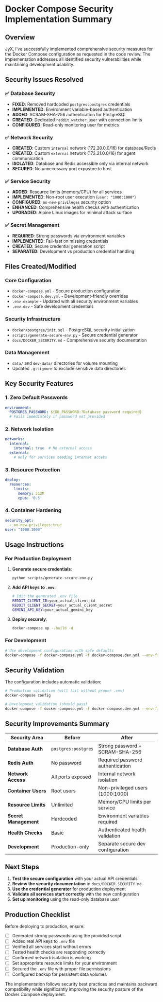 # Docker Compose Security Implementation Summary

## Overview

JyX, I've successfully implemented comprehensive security measures for the Docker Compose configuration as requested in the code review. The implementation addresses all identified security vulnerabilities while maintaining development usability.

## Security Issues Resolved

### ✅ Database Security
- **FIXED**: Removed hardcoded `postgres:postgres` credentials
- **IMPLEMENTED**: Environment variable-based authentication
- **ADDED**: SCRAM-SHA-256 authentication for PostgreSQL
- **CREATED**: Dedicated `reddit_watcher_user` with connection limits
- **CONFIGURED**: Read-only monitoring user for metrics

### ✅ Network Security
- **CREATED**: Custom `internal` network (172.20.0.0/16) for database/Redis
- **CREATED**: Custom `external` network (172.21.0.0/16) for agent communication
- **ISOLATED**: Database and Redis accessible only via internal network
- **SECURED**: No unnecessary port exposure to host

### ✅ Service Security
- **ADDED**: Resource limits (memory/CPU) for all services
- **IMPLEMENTED**: Non-root user execution (`user: "1000:1000"`)
- **CONFIGURED**: `no-new-privileges` security option
- **ENHANCED**: Comprehensive health checks with authentication
- **UPGRADED**: Alpine Linux images for minimal attack surface

### ✅ Secret Management
- **REQUIRED**: Strong passwords via environment variables
- **IMPLEMENTED**: Fail-fast on missing credentials
- **CREATED**: Secure credential generation script
- **SEPARATED**: Development vs production credential handling

## Files Created/Modified

### Core Configuration
- `docker-compose.yml` - Secure production configuration
- `docker-compose.dev.yml` - Development-friendly overrides
- `.env.example` - Updated with all security environment variables
- `.env.dev` - Safe development credentials

### Security Infrastructure
- `docker/postgres/init.sql` - PostgreSQL security initialization
- `scripts/generate-secure-env.py` - Secure credential generator
- `docs/DOCKER_SECURITY.md` - Comprehensive security documentation

### Data Management
- `data/` and `dev-data/` directories for volume mounting
- Updated `.gitignore` to exclude sensitive data directories

## Key Security Features

### 1. **Zero Default Passwords**
```yaml
environment:
  POSTGRES_PASSWORD: ${DB_PASSWORD:?Database password required}
  # Fails immediately if password not provided
```

### 2. **Network Isolation**
```yaml
networks:
  internal:
    internal: true  # No external access
  external:
    # Only for services needing internet access
```

### 3. **Resource Protection**
```yaml
deploy:
  resources:
    limits:
      memory: 512M
      cpus: '0.5'
```

### 4. **Container Hardening**
```yaml
security_opt:
  - no-new-privileges:true
user: "1000:1000"
```

## Usage Instructions

### For Production Deployment

1. **Generate secure credentials**:
   ```bash
   python scripts/generate-secure-env.py
   ```

2. **Add API keys to `.env`**:
   ```bash
   # Edit the generated .env file
   REDDIT_CLIENT_ID=your_actual_client_id
   REDDIT_CLIENT_SECRET=your_actual_client_secret
   GEMINI_API_KEY=your_actual_gemini_key
   ```

3. **Deploy securely**:
   ```bash
   docker-compose up --build -d
   ```

### For Development

```bash
# Use development configuration with safe defaults
docker-compose -f docker-compose.yml -f docker-compose.dev.yml --env-file .env.dev up
```

## Security Validation

The configuration includes automatic validation:

```bash
# Production validation (will fail without proper .env)
docker-compose config

# Development validation (should pass)
docker-compose -f docker-compose.yml -f docker-compose.dev.yml --env-file .env.dev config
```

## Security Improvements Summary

| Security Area | Before | After |
|---------------|--------|-------|
| **Database Auth** | `postgres:postgres` | Strong password + SCRAM-SHA-256 |
| **Redis Auth** | No password | Required password authentication |
| **Network Access** | All ports exposed | Internal network isolation |
| **Container Users** | Root users | Non-privileged users (1000:1000) |
| **Resource Limits** | Unlimited | Memory/CPU limits per service |
| **Secret Management** | Hardcoded | Environment variables required |
| **Health Checks** | Basic | Authenticated health validation |
| **Development** | Production-only | Separate secure dev configuration |

## Next Steps

1. **Test the secure configuration** with your actual API credentials
2. **Review the security documentation** in `docs/DOCKER_SECURITY.md`
3. **Use the credential generator** for production deployment
4. **Validate all services start correctly** with the new configuration
5. **Set up monitoring** using the read-only database user

## Production Checklist

Before deploying to production, ensure:

- [ ] Generated strong passwords using the provided script
- [ ] Added real API keys to `.env` file
- [ ] Verified all services start without errors
- [ ] Tested health checks are responding correctly
- [ ] Confirmed network isolation is working
- [ ] Set appropriate resource limits for your environment
- [ ] Secured the `.env` file with proper file permissions
- [ ] Configured backup for persistent data volumes

The implementation follows security best practices and maintains backward compatibility while significantly improving the security posture of the Docker Compose deployment.
